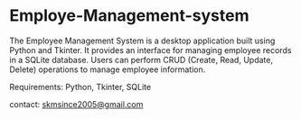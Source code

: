 # Employe-Management-system

The Employee Management System is a desktop application built using Python and Tkinter. It provides an interface for managing employee records in a SQLite database. Users can perform CRUD (Create, Read, Update, Delete) operations to manage employee information.

 Requirements: Python, Tkinter, SQLite

 contact: skmsince2005@gmail.com
  
